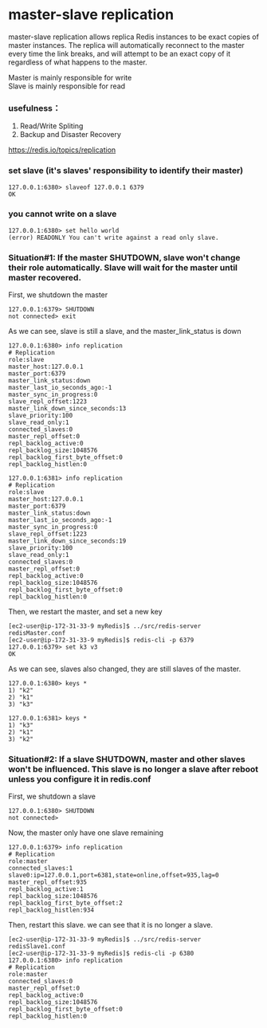 # master-slave replication

master-slave replication allows replica Redis instances to be exact copies of master instances. The replica will automatically reconnect to the master every time the link breaks, and will attempt to be an exact copy of it regardless of what happens to the master.

Master is mainly responsible for write  
Slave is mainly responsible for read

### usefulness：  
1. Read/Write Spliting
2. Backup and Disaster Recovery

https://redis.io/topics/replication


### set slave (it's slaves' responsibility to identify their master)

```
127.0.0.1:6380> slaveof 127.0.0.1 6379
OK
```

### you cannot write on a slave

```
127.0.0.1:6380> set hello world
(error) READONLY You can't write against a read only slave.
```


### Situation#1: If the master SHUTDOWN, slave won't change their role automatically. Slave will wait for the master until master recovered.

First, we shutdown the master

```
127.0.0.1:6379> SHUTDOWN
not connected> exit
```

As we can see, slave is still a slave, and the master_link_status is down

```
127.0.0.1:6380> info replication
# Replication
role:slave
master_host:127.0.0.1
master_port:6379
master_link_status:down
master_last_io_seconds_ago:-1
master_sync_in_progress:0
slave_repl_offset:1223
master_link_down_since_seconds:13
slave_priority:100
slave_read_only:1
connected_slaves:0
master_repl_offset:0
repl_backlog_active:0
repl_backlog_size:1048576
repl_backlog_first_byte_offset:0
repl_backlog_histlen:0
```

```
127.0.0.1:6381> info replication
# Replication
role:slave
master_host:127.0.0.1
master_port:6379
master_link_status:down
master_last_io_seconds_ago:-1
master_sync_in_progress:0
slave_repl_offset:1223
master_link_down_since_seconds:19
slave_priority:100
slave_read_only:1
connected_slaves:0
master_repl_offset:0
repl_backlog_active:0
repl_backlog_size:1048576
repl_backlog_first_byte_offset:0
repl_backlog_histlen:0
```

Then, we restart the master, and set a new key
```
[ec2-user@ip-172-31-33-9 myRedis]$ ../src/redis-server redisMaster.conf
[ec2-user@ip-172-31-33-9 myRedis]$ redis-cli -p 6379
127.0.0.1:6379> set k3 v3
OK
```

As we can see, slaves also changed, they are still slaves of the master.

```
127.0.0.1:6380> keys *
1) "k2"
2) "k1"
3) "k3"
```

```
127.0.0.1:6381> keys *
1) "k3"
2) "k1"
3) "k2"
```

### Situation#2: If a slave SHUTDOWN, master and other slaves won't be influenced. This slave is no longer a slave after reboot unless you configure it in redis.conf

First, we shutdown a slave

```
127.0.0.1:6380> SHUTDOWN
not connected>
```

Now, the master only have one slave remaining

```
127.0.0.1:6379> info replication
# Replication
role:master
connected_slaves:1
slave0:ip=127.0.0.1,port=6381,state=online,offset=935,lag=0
master_repl_offset:935
repl_backlog_active:1
repl_backlog_size:1048576
repl_backlog_first_byte_offset:2
repl_backlog_histlen:934
```

Then, restart this slave. we can see that it is no longer a slave.

```
[ec2-user@ip-172-31-33-9 myRedis]$ ../src/redis-server redisSlave1.conf
[ec2-user@ip-172-31-33-9 myRedis]$ redis-cli -p 6380
127.0.0.1:6380> info replication
# Replication
role:master
connected_slaves:0
master_repl_offset:0
repl_backlog_active:0
repl_backlog_size:1048576
repl_backlog_first_byte_offset:0
repl_backlog_histlen:0
```
